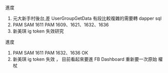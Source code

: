 進度

1. 元大新手村後台,差 UserGroupGetData 有段比較複雜的需要轉 dapper sql
2. PAM SAM 1611 PAM 1609、1621、1632、1636
3. 新美琪 ig token 失效研究

進度

1. PAM SAM 1611 PAM 1632、1636 OK
2. 新美琪 ig token 失效 ， 目前看起來要進 FB Dashboard 重新要一次原始 權杖
